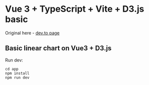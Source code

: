 # Vue 3 + TypeScript + Vite + D3.js basic

Original here - [dev.to page](https://dev.to/muratkemaldar/using-vue-3-with-d3-composition-api-3h1g)

## Basic linear chart on Vue3 + D3.js

Run dev:
```
cd app
npm install
npm run dev
```

